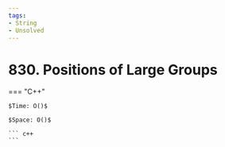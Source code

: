```yaml
---
tags:
- String
- Unsolved
---
```



# 830. Positions of Large Groups

=== "C++"

    $Time: O()$

    $Space: O()$

    ``` c++
    ```